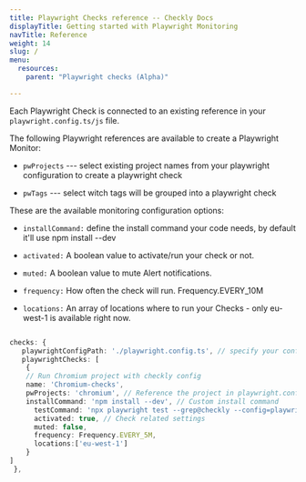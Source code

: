 ```yaml
---
title: Playwright Checks reference -- Checkly Docs
displayTitle: Getting started with Playwright Monitoring
navTitle: Reference
weight: 14
slug: /
menu:
  resources:
    parent: "Playwright checks (Alpha)"

---
```


Each Playwright Check is connected to an existing reference in your `playwright.config.ts/js`  file.

The following Playwright references are available to create a Playwright Monitor:

* `pwProjects` --- select existing project names from your playwright configuration to create a playwright check

* `pwTags` --- select witch tags will be grouped into a playwright check

These are the available monitoring configuration options:

* `installCommand:` define the install command your code needs, by default it'll use npm install --dev

* `activated:` A boolean value to activate/run your check or not.

* `muted:` A boolean value to mute Alert notifications.

* `frequency:` How often the check will run. Frequency.EVERY_10M

* `locations:` An array of locations where to run your Checks - only eu-west-1 is available right now.


```typescript

checks: {
   playwrightConfigPath: './playwright.config.ts', // specify your config file
   playwrightChecks: [
    {
	// Run Chromium project with checkly config
	name: 'Chromium-checks',
	pwProjects: 'chromium', // Reference the project in playwright.config.js. Throw an error when it is not there
	installCommand: 'npm install --dev', // Custom install command
	  testCommand: 'npx playwright test --grep@checkly --config=playwright.foo.config.ts', // Override the default test command
	  activated: true, // Check related settings
	  muted: false,
	  frequency: Frequency.EVERY_5M,
	  locations:['eu-west-1']
	}
]
 },
```

